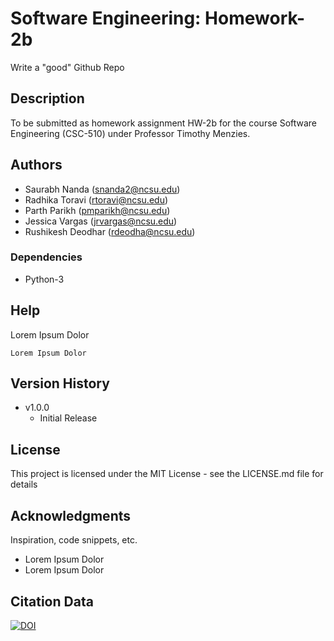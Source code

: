 # Software Engineering: Homework-2b

Write a "good" Github Repo

## Description

To be submitted as homework assignment HW-2b for the course Software Engineering (CSC-510) under Professor Timothy Menzies.

## Authors

* Saurabh Nanda    (snanda2@ncsu.edu)
* Radhika Toravi   (rtoravi@ncsu.edu)
* Parth Parikh     (pmparikh@ncsu.edu)
* Jessica Vargas   (jrvargas@ncsu.edu)
* Rushikesh Deodhar (rdeodha@ncsu.edu)

### Dependencies

* Python-3


## Help

Lorem Ipsum Dolor
```
Lorem Ipsum Dolor
```

## Version History

* v1.0.0
    * Initial Release

## License

This project is licensed under the MIT License - see the LICENSE.md file for details

## Acknowledgments

Inspiration, code snippets, etc.
* Lorem Ipsum Dolor
* Lorem Ipsum Dolor

## Citation Data
[![DOI](https://zenodo.org/badge/400828170.svg)](https://zenodo.org/badge/latestdoi/400828170)
